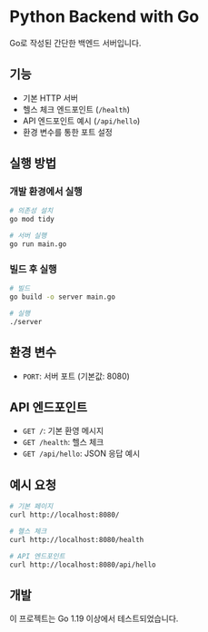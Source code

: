 # Python Backend with Go

Go로 작성된 간단한 백엔드 서버입니다.

## 기능

- 기본 HTTP 서버
- 헬스 체크 엔드포인트 (`/health`)
- API 엔드포인트 예시 (`/api/hello`)
- 환경 변수를 통한 포트 설정

## 실행 방법

### 개발 환경에서 실행

```bash
# 의존성 설치
go mod tidy

# 서버 실행
go run main.go
```

### 빌드 후 실행

```bash
# 빌드
go build -o server main.go

# 실행
./server
```

## 환경 변수

- `PORT`: 서버 포트 (기본값: 8080)

## API 엔드포인트

- `GET /`: 기본 환영 메시지
- `GET /health`: 헬스 체크
- `GET /api/hello`: JSON 응답 예시

## 예시 요청

```bash
# 기본 페이지
curl http://localhost:8080/

# 헬스 체크
curl http://localhost:8080/health

# API 엔드포인트
curl http://localhost:8080/api/hello
```

## 개발

이 프로젝트는 Go 1.19 이상에서 테스트되었습니다.


